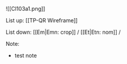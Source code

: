 ![[Cl103a1.png]]

List up:
[[TP-QR Wireframe]]

List down:
[[Em|Emn: crop]] / [[Et|Etn: nom]] /

Note:
- test note